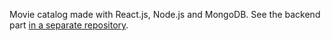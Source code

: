 Movie catalog made with React.js, Node.js and MongoDB. See the backend part [in a separate repository](https://github.com/vpast/movie_catalog_backend).
